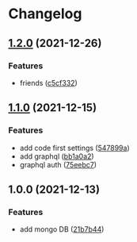 # Changelog

## [1.2.0](https://www.github.com/OneUpEsports/oneupgaming-api/compare/v1.1.0...v1.2.0) (2021-12-26)


### Features

* friends ([c5cf332](https://www.github.com/OneUpEsports/oneupgaming-api/commit/c5cf332d8a57e281d5bd3fdef8a415118416d8f8))

## [1.1.0](https://www.github.com/OneUpEsports/oneupgaming-api/compare/v1.0.0...v1.1.0) (2021-12-15)


### Features

* add code first settings ([547899a](https://www.github.com/OneUpEsports/oneupgaming-api/commit/547899a8c5076a3aed5ed3a050868ca38fd045f1))
* add graphql ([bb1a0a2](https://www.github.com/OneUpEsports/oneupgaming-api/commit/bb1a0a2c2dcd640778e3d0a034b85b8a74de811d))
* graphql auth ([75eebc7](https://www.github.com/OneUpEsports/oneupgaming-api/commit/75eebc71b9411a30d04b3724649173997dc30937))

## 1.0.0 (2021-12-13)


### Features

* add mongo DB ([21b7b44](https://www.github.com/OneUpEsports/oneupgaming-api/commit/21b7b44765473fcbbed8e88dd0bc6913e00e5777))
